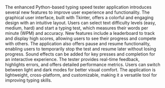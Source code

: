 The enhanced Python-based typing speed tester application introduces several new features to improve user experience and functionality. The graphical user interface, built with Tkinter, offers a colorful and engaging design with an intuitive layout. Users can select text difficulty levels (easy, medium, hard) and start a typing test, which measures their words per minute (WPM) and accuracy. New features include a leaderboard to track and display high scores, allowing users to see their progress and compete with others. The application also offers pause and resume functionality, enabling users to temporarily stop the test and resume later without losing progress. Sound effects can be added for key presses and completion for an interactive experience. The tester provides real-time feedback, highlights errors, and offers detailed performance metrics. Users can switch between light and dark modes for better visual comfort. The application is lightweight, cross-platform, and customizable, making it a versatile tool for improving typing skills.






